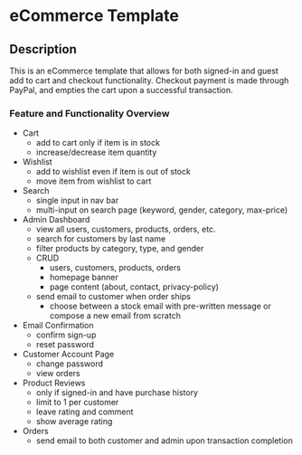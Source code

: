 # eCommerce Template

## Description
This is an eCommerce template that allows for both signed-in and guest add to cart and checkout functionality. Checkout payment is made through PayPal, and empties the cart upon a successful transaction.

### Feature and Functionality Overview
  - Cart
    - add to cart only if item is in stock
    - increase/decrease item quantity
  - Wishlist
    - add to wishlist even if item is out of stock
    - move item from wishlist to cart
  - Search
    - single input in nav bar
    - multi-input on search page (keyword, gender, category, max-price)
  - Admin Dashboard
    - view all users, customers, products, orders, etc.
    - search for customers by last name
    - filter products by category, type, and gender
    - CRUD
      - users, customers, products, orders
      - homepage banner
      - page content (about, contact, privacy-policy)
    - send email to customer when order ships
      - choose between a stock email with pre-written message or compose a new email from scratch
  - Email Confirmation
    - confirm sign-up
    - reset password
  - Customer Account Page
    - change password
    - view orders
  - Product Reviews
    - only if signed-in and have purchase history
    - limit to 1 per customer
    - leave rating and comment
    - show average rating
  - Orders
    - send email to both customer and admin upon transaction completion
